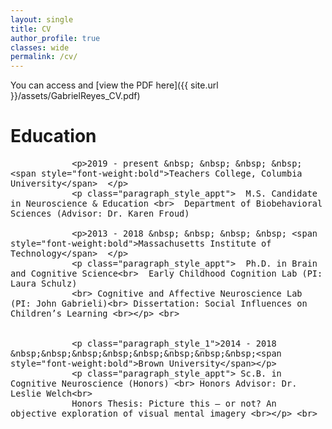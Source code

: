 ```yaml
---
layout: single
title: CV
author_profile: true
classes: wide
permalink: /cv/
---
```


You can access and [view the PDF here]({{ site.url }}/assets/GabrielReyes_CV.pdf)

</head>
<body>
 
<h1> Education</h1>
 <style>
  p.paragraph_style_1{ padding-top: 5pt;}
  p.paragraph_style_appt{ padding-left: 130pt;}
  p.paragraph_style_link{ font-size=120%; color: black;}
  </style>
<font size="3">
 
                <p>2019 - present &nbsp; &nbsp; &nbsp; &nbsp; <span style="font-weight:bold">Teachers College, Columbia University</span>  </p>
                <p class="paragraph_style_appt">  M.S. Candidate in Neuroscience & Education <br>  Department of Biobehavioral Sciences (Advisor: Dr. Karen Froud)
 
                <p>2013 - 2018 &nbsp; &nbsp; &nbsp; &nbsp; <span style="font-weight:bold">Massachusetts Institute of Technology</span>  </p>
                <p class="paragraph_style_appt">  Ph.D. in Brain and Cognitive Science<br>  Early Childhood Cognition Lab (PI: Laura Schulz)     
                <br> Cognitive and Affective Neuroscience Lab (PI: John Gabrieli)<br> Dissertation: Social Influences on Children’s Learning <br></p> <br>
               
               
                <p class="paragraph_style_1">2014 - 2018 &nbsp;&nbsp;&nbsp;&nbsp;&nbsp;&nbsp;&nbsp;&nbsp;<span style="font-weight:bold">Brown University</span></p>
                <p class="paragraph_style_appt"> Sc.B. in Cognitive Neuroscience (Honors) <br> Honors Advisor: Dr. Leslie Welch<br>
                Honors Thesis: Picture this — or not? An objective exploration of visual mental imagery <br></p> <br>
                


  
</font>
